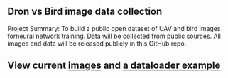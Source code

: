 ## Dron vs Bird image data collection

Project Summary: To build a public open dataset of UAV and bird images forneural network training. Data will be collected from public sources. All images and data will be released publicly in this GitHub repo.

## View current [images](https://www.dropbox.com/scl/fo/3wvoxavz83ym6obt2ktr1/h?dl=0&rlkey=w85abmidyfjusl91veyosay29) and [a dataloader example](https://colab.research.google.com/drive/1Hpl_3_qmKMLv7sdCWR6-C5Li6F_ZvCb_?usp=sharing)
